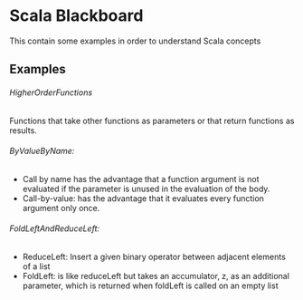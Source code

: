 # Scala Blackboard

This contain some examples in order to understand Scala concepts

 Examples
 --------

###### HigherOrderFunctions
 Functions that take other functions as parameters or that return functions as results.

###### ByValueByName:
- Call by name has the advantage that a function argument is not evaluated if the parameter is unused in the evaluation of the body.
- Call-by-value: has the advantage that it evaluates every function argument only once.

######  FoldLeftAndReduceLeft:
- ReduceLeft: Insert a given binary operator between adjacent elements of a list
- FoldLeft: is like reduceLeft but takes an accumulator, z, as an additional parameter, which is returned when foldLeft is called on an empty list